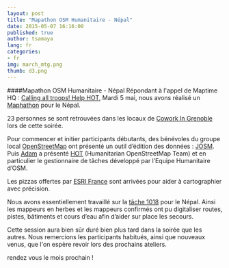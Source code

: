 ```yaml
---
layout: post
title: "Mapathon OSM Humanitaire - Népal"
date: 2015-05-07 16:16:00
published: true
author: tsamaya
lang: fr
categories:
- fr
img: march_mtg.png
thumb: d3.png
---
```


####Mapathon OSM Humanitaire - Népal
Répondant à l'appel de Maptime HQ : [Calling all troops! Help HOT](http://maptime.io/blog/2015/04/27/help-HOT/), Mardi 5 mai, nous avons réalisé un [Maphathon](http://www.meetup.com/MaptimeAlpes/events/222128203/) pour le Népal.

23 personnes se sont retrouvées dans les locaux de [Cowork In Grenoble](http://www.co-work.fr/) lors de cette soirée.

Pour commencer et initier participants débutants, des bénévoles du groupe local [OpenStreetMap](https://www.openstreetmap.org/) ont présenté un outil d’édition des données : [JOSM](https://josm.openstreetmap.de/). Puis [Adam](https://github.com/abenrob) a présenté [HOT](http://hotosm.org/) (Humanitarian OpenStreetMap Team) et en particulier le gestionnaire de tâches développé par l’Equipe Humanitaire d’OSM.

Les pizzas offertes par [ESRI France](http://www.esrifrance.fr/) sont arrivées pour aider à cartographier avec précision.

Nous avons essentiellement travaillé sur la [tâche 1018](http://tasks.hotosm.org/project/1018) pour le Népal. Ainsi les mappeurs en herbes et les mappeurs confirmés ont pu digitaliser routes, pistes, bâtiments et cours d’eau afin d’aider sur place les secours.

Cette session aura bien sûr duré bien plus tard dans la soirée que les autres. Nous remercions les participants habitués, ainsi que nouveaux venus, que l'on espère revoir lors des prochains ateliers.

rendez vous le mois prochain !
